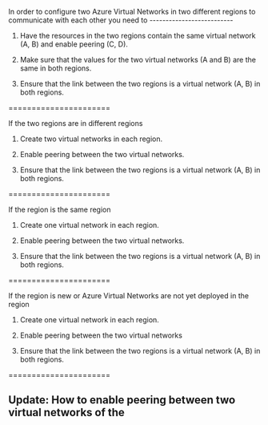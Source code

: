In order to configure two Azure Virtual Networks in two different regions to communicate with each other you need to --------------------------

1. Have the resources in the two regions contain the same virtual network (A, B) and enable peering (C, D).

2. Make sure that the values for the two virtual networks (A and B) are the same in both regions.

3. Ensure that the link between the two regions is a virtual network (A, B) in both regions.

======================

If the two regions are in different regions

1. Create two virtual networks in each region.

2. Enable peering between the two virtual networks.

3. Ensure that the link between the two regions is a virtual network (A, B) in both regions.

======================

If the region is the same region

1. Create one virtual network in each region.

2. Enable peering between the two virtual networks.

3. Ensure that the link between the two regions is a virtual network (A, B) in both regions.

======================

If the region is new or Azure Virtual Networks are not yet deployed in the region

1. Create one virtual network in each region.

2. Enable peering between the two virtual networks

3. Ensure that the link between the two regions is a virtual network (A, B) in both regions.

======================

Update: How to enable peering between two virtual networks of the
---------------
